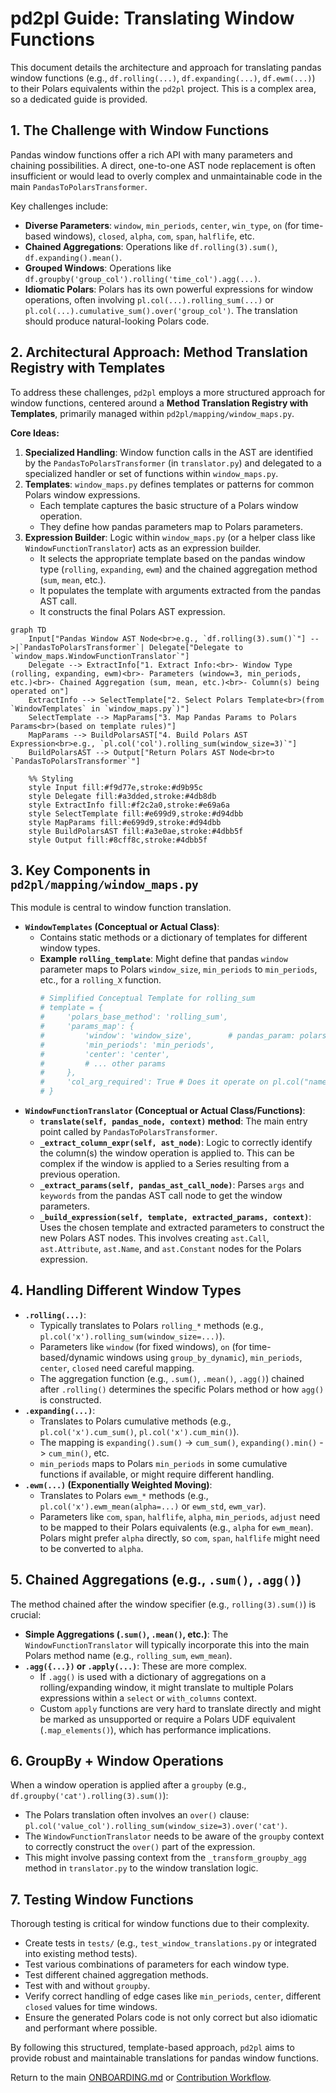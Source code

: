# pd2pl Guide: Translating Window Functions

This document details the architecture and approach for translating pandas window functions (e.g., `df.rolling(...)`, `df.expanding(...)`, `df.ewm(...)`) to their Polars equivalents within the `pd2pl` project. This is a complex area, so a dedicated guide is provided.

## 1. The Challenge with Window Functions

Pandas window functions offer a rich API with many parameters and chaining possibilities. A direct, one-to-one AST node replacement is often insufficient or would lead to overly complex and unmaintainable code in the main `PandasToPolarsTransformer`.

Key challenges include:
*   **Diverse Parameters**: `window`, `min_periods`, `center`, `win_type`, `on` (for time-based windows), `closed`, `alpha`, `com`, `span`, `halflife`, etc.
*   **Chained Aggregations**: Operations like `df.rolling(3).sum()`, `df.expanding().mean()`.
*   **Grouped Windows**: Operations like `df.groupby('group_col').rolling('time_col').agg(...)`.
*   **Idiomatic Polars**: Polars has its own powerful expressions for window operations, often involving `pl.col(...).rolling_sum(...)` or `pl.col(...).cumulative_sum().over('group_col')`. The translation should produce natural-looking Polars code.

## 2. Architectural Approach: Method Translation Registry with Templates

To address these challenges, `pd2pl` employs a more structured approach for window functions, centered around a **Method Translation Registry with Templates**, primarily managed within `pd2pl/mapping/window_maps.py`.

**Core Ideas:**

1.  **Specialized Handling**: Window function calls in the AST are identified by the `PandasToPolarsTransformer` (in `translator.py`) and delegated to a specialized handler or set of functions within `window_maps.py`.
2.  **Templates**: `window_maps.py` defines templates or patterns for common Polars window expressions.
    *   Each template captures the basic structure of a Polars window operation.
    *   They define how pandas parameters map to Polars parameters.
3.  **Expression Builder**: Logic within `window_maps.py` (or a helper class like `WindowFunctionTranslator`) acts as an expression builder.
    *   It selects the appropriate template based on the pandas window type (`rolling`, `expanding`, `ewm`) and the chained aggregation method (`sum`, `mean`, etc.).
    *   It populates the template with arguments extracted from the pandas AST call.
    *   It constructs the final Polars AST expression.

```mermaid
graph TD
    Input["Pandas Window AST Node<br>e.g., `df.rolling(3).sum()`"] -->|`PandasToPolarsTransformer`| Delegate["Delegate to `window_maps.WindowFunctionTranslator`"]
    Delegate --> ExtractInfo["1. Extract Info:<br>- Window Type (rolling, expanding, ewm)<br>- Parameters (window=3, min_periods, etc.)<br>- Chained Aggregation (sum, mean, etc.)<br>- Column(s) being operated on"]
    ExtractInfo --> SelectTemplate["2. Select Polars Template<br>(from `WindowTemplates` in `window_maps.py`)"]
    SelectTemplate --> MapParams["3. Map Pandas Params to Polars Params<br>(based on template rules)"]
    MapParams --> BuildPolarsAST["4. Build Polars AST Expression<br>e.g., `pl.col('col').rolling_sum(window_size=3)`"]
    BuildPolarsAST --> Output["Return Polars AST Node<br>to `PandasToPolarsTransformer`"]

    %% Styling
    style Input fill:#f9d77e,stroke:#d9b95c
    style Delegate fill:#a3dded,stroke:#4db8db
    style ExtractInfo fill:#f2c2a0,stroke:#e69a6a
    style SelectTemplate fill:#e699d9,stroke:#d94dbb
    style MapParams fill:#e699d9,stroke:#d94dbb
    style BuildPolarsAST fill:#a3e0ae,stroke:#4dbb5f
    style Output fill:#8cff8c,stroke:#4dbb5f
```

## 3. Key Components in `pd2pl/mapping/window_maps.py`

This module is central to window function translation.

*   **`WindowTemplates` (Conceptual or Actual Class)**:
    *   Contains static methods or a dictionary of templates for different window types.
    *   **Example `rolling_template`**: Might define that pandas `window` parameter maps to Polars `window_size`, `min_periods` to `min_periods`, etc., for a `rolling_X` function.
        ```python
        # Simplified Conceptual Template for rolling_sum
        # template = {
        #     'polars_base_method': 'rolling_sum',
        #     'params_map': {
        #         'window': 'window_size',        # pandas_param: polars_param
        #         'min_periods': 'min_periods',
        #         'center': 'center',
        #         # ... other params
        #     },
        #     'col_arg_required': True # Does it operate on pl.col("name")?
        # }
        ```
*   **`WindowFunctionTranslator` (Conceptual or Actual Class/Functions)**:
    *   **`translate(self, pandas_node, context)` method**: The main entry point called by `PandasToPolarsTransformer`.
    *   **`_extract_column_expr(self, ast_node)`**: Logic to correctly identify the column(s) the window operation is applied to. This can be complex if the window is applied to a Series resulting from a previous operation.
    *   **`_extract_params(self, pandas_ast_call_node)`**: Parses `args` and `keywords` from the pandas AST call node to get the window parameters.
    *   **`_build_expression(self, template, extracted_params, context)`**: Uses the chosen template and extracted parameters to construct the new Polars AST nodes. This involves creating `ast.Call`, `ast.Attribute`, `ast.Name`, and `ast.Constant` nodes for the Polars expression.

## 4. Handling Different Window Types

*   **`.rolling(...)`**:
    *   Typically translates to Polars `rolling_*` methods (e.g., `pl.col('x').rolling_sum(window_size=...)`).
    *   Parameters like `window` (for fixed windows), `on` (for time-based/dynamic windows using `group_by_dynamic`), `min_periods`, `center`, `closed` need careful mapping.
    *   The aggregation function (e.g., `.sum()`, `.mean()`, `.agg()`) chained after `.rolling()` determines the specific Polars method or how `agg()` is constructed.
*   **`.expanding(...)`**:
    *   Translates to Polars cumulative methods (e.g., `pl.col('x').cum_sum()`, `pl.col('x').cum_min()`).
    *   The mapping is `expanding().sum()` -> `cum_sum()`, `expanding().min()` -> `cum_min()`, etc.
    *   `min_periods` maps to Polars `min_periods` in some cumulative functions if available, or might require different handling.
*   **`.ewm(...)` (Exponentially Weighted Moving)**:
    *   Translates to Polars `ewm_*` methods (e.g., `pl.col('x').ewm_mean(alpha=...)` or `ewm_std`, `ewm_var`).
    *   Parameters like `com`, `span`, `halflife`, `alpha`, `min_periods`, `adjust` need to be mapped to their Polars equivalents (e.g., `alpha` for `ewm_mean`). Polars might prefer `alpha` directly, so `com`, `span`, `halflife` might need to be converted to `alpha`.

## 5. Chained Aggregations (e.g., `.sum()`, `.agg()`)

The method chained after the window specifier (e.g., `rolling(3).sum()`) is crucial:

*   **Simple Aggregations (`.sum()`, `.mean()`, etc.)**: The `WindowFunctionTranslator` will typically incorporate this into the main Polars method name (e.g., `rolling_sum`, `ewm_mean`).
*   **`.agg({...})` or `.apply(...)`**: These are more complex.
    *   If `.agg()` is used with a dictionary of aggregations on a rolling/expanding window, it might translate to multiple Polars expressions within a `select` or `with_columns` context.
    *   Custom `apply` functions are very hard to translate directly and might be marked as unsupported or require a Polars UDF equivalent (`.map_elements()`), which has performance implications.

## 6. GroupBy + Window Operations

When a window operation is applied after a `groupby` (e.g., `df.groupby('cat').rolling(3).sum()`):

*   The Polars translation often involves an `over()` clause: `pl.col('value_col').rolling_sum(window_size=3).over('cat')`.
*   The `WindowFunctionTranslator` needs to be aware of the `groupby` context to correctly construct the `over()` part of the expression.
*   This might involve passing context from the `_transform_groupby_agg` method in `translator.py` to the window translation logic.

## 7. Testing Window Functions

Thorough testing is critical for window functions due to their complexity.

*   Create tests in `tests/` (e.g., `test_window_translations.py` or integrated into existing method tests).
*   Test various combinations of parameters for each window type.
*   Test different chained aggregation methods.
*   Test with and without `groupby`.
*   Verify correct handling of edge cases like `min_periods`, `center`, different `closed` values for time windows.
*   Ensure the generated Polars code is not only correct but also idiomatic and performant where possible.

By following this structured, template-based approach, `pd2pl` aims to provide robust and maintainable translations for pandas window functions.

Return to the main [ONBOARDING.md](./ONBOARDING.md) or [Contribution Workflow](./CONTRIBUTION_WORKFLOW.md). 